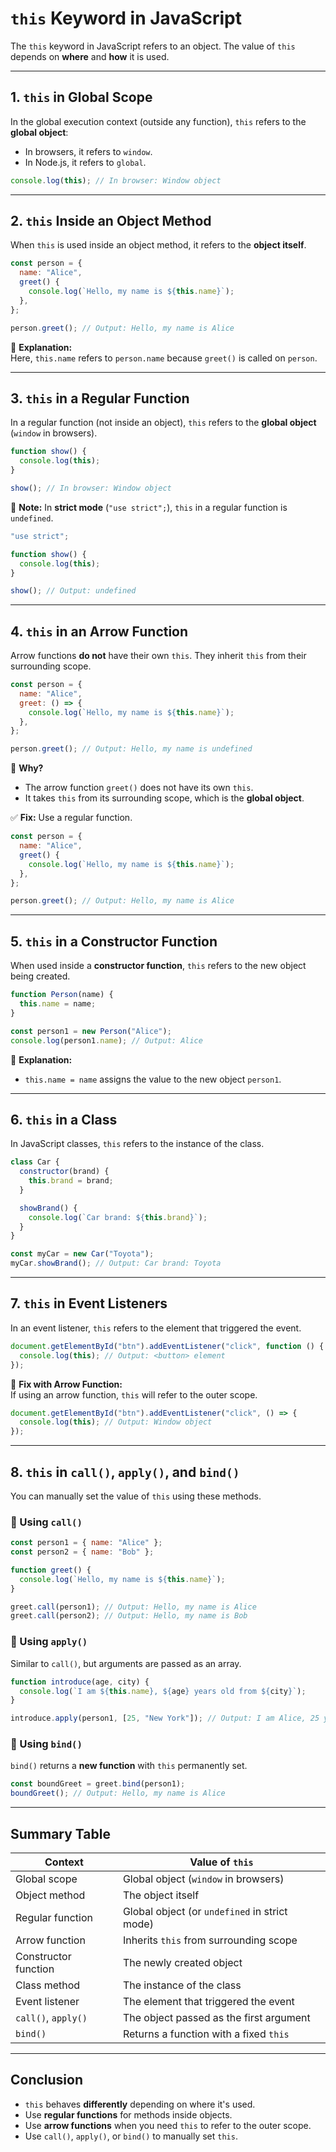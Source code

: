 # **`this` Keyword in JavaScript**

The `this` keyword in JavaScript refers to an object. The value of `this` depends on **where** and **how** it is used.

---

## **1. `this` in Global Scope**
In the global execution context (outside any function), `this` refers to the **global object**:
- In browsers, it refers to `window`.
- In Node.js, it refers to `global`.

```javascript
console.log(this); // In browser: Window object
```

---

## **2. `this` Inside an Object Method**
When `this` is used inside an object method, it refers to the **object itself**.

```javascript
const person = {
  name: "Alice",
  greet() {
    console.log(`Hello, my name is ${this.name}`);
  },
};

person.greet(); // Output: Hello, my name is Alice
```

🔹 **Explanation:**  
Here, `this.name` refers to `person.name` because `greet()` is called on `person`.

---

## **3. `this` in a Regular Function**
In a regular function (not inside an object), `this` refers to the **global object** (`window` in browsers).

```javascript
function show() {
  console.log(this);
}

show(); // In browser: Window object
```

🔹 **Note:** In **strict mode** (`"use strict";`), `this` in a regular function is `undefined`.

```javascript
"use strict";

function show() {
  console.log(this);
}

show(); // Output: undefined
```

---

## **4. `this` in an Arrow Function**
Arrow functions **do not** have their own `this`. They inherit `this` from their surrounding scope.

```javascript
const person = {
  name: "Alice",
  greet: () => {
    console.log(`Hello, my name is ${this.name}`);
  },
};

person.greet(); // Output: Hello, my name is undefined
```

🔹 **Why?**  
- The arrow function `greet()` does not have its own `this`.
- It takes `this` from its surrounding scope, which is the **global object**.

✅ **Fix:** Use a regular function.

```javascript
const person = {
  name: "Alice",
  greet() {
    console.log(`Hello, my name is ${this.name}`);
  },
};

person.greet(); // Output: Hello, my name is Alice
```

---

## **5. `this` in a Constructor Function**
When used inside a **constructor function**, `this` refers to the new object being created.

```javascript
function Person(name) {
  this.name = name;
}

const person1 = new Person("Alice");
console.log(person1.name); // Output: Alice
```

🔹 **Explanation:**  
- `this.name = name` assigns the value to the new object `person1`.

---

## **6. `this` in a Class**
In JavaScript classes, `this` refers to the instance of the class.

```javascript
class Car {
  constructor(brand) {
    this.brand = brand;
  }

  showBrand() {
    console.log(`Car brand: ${this.brand}`);
  }
}

const myCar = new Car("Toyota");
myCar.showBrand(); // Output: Car brand: Toyota
```

---

## **7. `this` in Event Listeners**
In an event listener, `this` refers to the element that triggered the event.

```javascript
document.getElementById("btn").addEventListener("click", function () {
  console.log(this); // Output: <button> element
});
```

🔹 **Fix with Arrow Function:**  
If using an arrow function, `this` will refer to the outer scope.

```javascript
document.getElementById("btn").addEventListener("click", () => {
  console.log(this); // Output: Window object
});
```

---

## **8. `this` in `call()`, `apply()`, and `bind()`**
You can manually set the value of `this` using these methods.

### **🔹 Using `call()`**
```javascript
const person1 = { name: "Alice" };
const person2 = { name: "Bob" };

function greet() {
  console.log(`Hello, my name is ${this.name}`);
}

greet.call(person1); // Output: Hello, my name is Alice
greet.call(person2); // Output: Hello, my name is Bob
```

### **🔹 Using `apply()`**
Similar to `call()`, but arguments are passed as an array.

```javascript
function introduce(age, city) {
  console.log(`I am ${this.name}, ${age} years old from ${city}`);
}

introduce.apply(person1, [25, "New York"]); // Output: I am Alice, 25 years old from New York
```

### **🔹 Using `bind()`**
`bind()` returns a **new function** with `this` permanently set.

```javascript
const boundGreet = greet.bind(person1);
boundGreet(); // Output: Hello, my name is Alice
```

---

## **Summary Table**

| Context                | Value of `this` |
|------------------------|----------------|
| Global scope          | Global object (`window` in browsers) |
| Object method         | The object itself |
| Regular function      | Global object (or `undefined` in strict mode) |
| Arrow function        | Inherits `this` from surrounding scope |
| Constructor function  | The newly created object |
| Class method         | The instance of the class |
| Event listener       | The element that triggered the event |
| `call()`, `apply()`  | The object passed as the first argument |
| `bind()`             | Returns a function with a fixed `this` |

---

## **Conclusion**
- `this` behaves **differently** depending on where it's used.
- Use **regular functions** for methods inside objects.
- Use **arrow functions** when you need `this` to refer to the outer scope.
- Use `call()`, `apply()`, or `bind()` to manually set `this`.